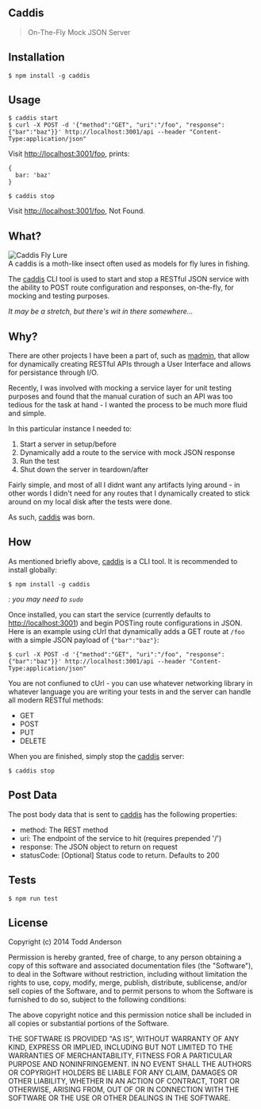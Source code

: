 Caddis
---
> On-The-Fly Mock JSON Server

Installation
---
```
$ npm install -g caddis
```

Usage
---
```
$ caddis start
$ curl -X POST -d '{"method":"GET", "uri":"/foo", "response":{"bar":"baz"}}' http://localhost:3001/api --header "Content-Type:application/json"
```

Visit [http://localhost:3001/foo](http://localhost:3001/foo), prints:

```
{
  bar: 'baz'
}
```

```
$ caddis stop
```

Visit [http://localhost:3001/foo](http://localhost:3001/foo), Not Found.

What?
---
![Caddis Fly Lure](http://custardbelly.com/images/caddis.jpg)  
A caddis is a moth-like insect often used as models for fly lures in fishing.

The [caddis](https://github.com/bustardcelly/caddis) CLI tool is used to start and stop a RESTful JSON service with the ability to POST route configuration and responses, on-the-fly, for mocking and testing purposes.

_It may be a stretch, but there's wit in there somewhere..._

Why?
---
There are other projects I have been a part of, such as [madmin](https://github.com/infrared5/madmin), that allow for dynamically creating RESTful APIs through a User Interface and allows for persistance through I/O.

Recently, I was involved with mocking a service layer for unit testing purposes and found that the manual curation of such an API was too tedious for the task at hand - I wanted the process to be much more fluid and simple.

In this particular instance I needed to:

1. Start a server in setup/before
2. Dynamically add a route to the service with mock JSON response
3. Run the test
4. Shut down the server in teardown/after

Fairly simple, and most of all I didnt want any artifacts lying around - in other words I didn't need for any routes that I dynamically created to stick around on my local disk after the tests were done.

As such, [caddis](https://github.com/bustardcelly/caddis) was born.

How
---
As mentioned briefly above, [caddis](https://github.com/bustardcelly/caddis) is a CLI tool. It is recommended to install globally:

```
$ npm install -g caddis
```
_: you may need to `sudo`_

Once installed, you can start the service (currently defaults to [http://localhost:3001](http://localhost:3001)) and begin POSTing route configurations in JSON. Here is an example using cUrl that dynamically adds a GET route at `/foo` with a simple JSON payload of `{"bar":"baz"}`:

```
$ curl -X POST -d '{"method":"GET", "uri":"/foo", "response":{"bar":"baz"}}' http://localhost:3001/api --header "Content-Type:application/json"
```

You are not confiuned to cUrl - you can use whatever networking library in whatever language you are writing your tests in and the server can handle all modern RESTful methods:

* GET
* POST
* PUT
* DELETE

When you are finished, simply stop the [caddis](https://github.com/bustardcelly/caddis) server:

```
$ caddis stop
```

## Post Data
The post body data that is sent to [caddis](https://github.com/bustardcelly/caddis) has the following properties:

* method: The REST method
* uri: The endpoint of the service to hit (requires prepended '/')
* response: The JSON object to return on request
* statusCode: [Optional] Status code to return. Defaults to 200

Tests
---

```
$ npm run test
```

License
---
Copyright (c) 2014 Todd Anderson

Permission is hereby granted, free of charge, to any person
obtaining a copy of this software and associated documentation
files (the "Software"), to deal in the Software without
restriction, including without limitation the rights to use,
copy, modify, merge, publish, distribute, sublicense, and/or sell
copies of the Software, and to permit persons to whom the
Software is furnished to do so, subject to the following
conditions:

The above copyright notice and this permission notice shall be
included in all copies or substantial portions of the Software.

THE SOFTWARE IS PROVIDED "AS IS", WITHOUT WARRANTY OF ANY KIND,
EXPRESS OR IMPLIED, INCLUDING BUT NOT LIMITED TO THE WARRANTIES
OF MERCHANTABILITY, FITNESS FOR A PARTICULAR PURPOSE AND
NONINFRINGEMENT. IN NO EVENT SHALL THE AUTHORS OR COPYRIGHT
HOLDERS BE LIABLE FOR ANY CLAIM, DAMAGES OR OTHER LIABILITY,
WHETHER IN AN ACTION OF CONTRACT, TORT OR OTHERWISE, ARISING
FROM, OUT OF OR IN CONNECTION WITH THE SOFTWARE OR THE USE OR
OTHER DEALINGS IN THE SOFTWARE.
